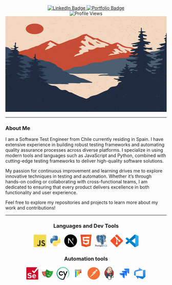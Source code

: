 <div id="header" align="center">
  <div id="badges" align="center">
    <a href="https://www.linkedin.com/in/joseignacioelzo/" target="_blank">
      <img src="https://img.shields.io/badge/LinkedIn-blue?style=for-the-badge&logo=linkedin&logoColor=white" alt="LinkedIn Badge"/>
    </a>
    <a href="https://nacho-elzo.vercel.app/" target="_blank">
      <img src="https://img.shields.io/badge/Portfolio-blue?style=for-the-badge&logo=ghost&logoColor=white" alt="Portfolio Badge"/>
    </a>
  </div>
  <img src="https://komarev.com/ghpvc/?username=NachoElzo&color=blue" alt="Profile Views"/>
</div>

<div align="center">
  <img src="https://raw.githubusercontent.com/NachoElzo/NachoElzo/main/mountains.jpg" width="700" height="300"/>
</div>

---

### About Me

I am a Software Test Engineer from Chile currently residing in Spain. I have extensive experience in building robust testing frameworks and automating quality assurance processes across diverse platforms. I specialize in using modern tools and languages such as JavaScript and Python, combined with cutting-edge testing frameworks to deliver high-quality software solutions.

My passion for continuous improvement and learning drives me to explore innovative techniques in testing and automation. Whether it’s through hands-on coding or collaborating with cross-functional teams, I am dedicated to ensuring that every product delivers excellence in both functionality and user experience.

Feel free to explore my repositories and projects to learn more about my work and contributions!

---

<h3 align="center">Languages and Dev Tools</h3>

<div align="center">
  <img src="https://raw.githubusercontent.com/devicons/devicon/master/icons/javascript/javascript-original.svg" title="JavaScript" alt="JavaScript" width="40" height="40"/>&nbsp;
  <img src="https://raw.githubusercontent.com/devicons/devicon/master/icons/python/python-original.svg" title="Python" alt="Python" width="40" height="40"/>&nbsp;
  <img src="https://raw.githubusercontent.com/devicons/devicon/master/icons/nextjs/nextjs-original.svg" title="NextJS" alt="NextJS" width="40" height="40"/>&nbsp;
  <img src="https://raw.githubusercontent.com/devicons/devicon/master/icons/html5/html5-original.svg" title="HTML5" alt="HTML5" width="40" height="40"/>&nbsp;
  <img src="https://raw.githubusercontent.com/devicons/devicon/master/icons/postgresql/postgresql-original-wordmark.svg" title="PostgreSQL" alt="PostgreSQL" width="40" height="40"/>&nbsp;
  <img src="https://raw.githubusercontent.com/devicons/devicon/master/icons/git/git-original.svg" title="Git" alt="Git" width="40" height="40"/>&nbsp;
  <img src="https://raw.githubusercontent.com/devicons/devicon/master/icons/vscode/vscode-original.svg" title="VS Code" alt="VS Code" width="40" height="40"/>
</div>

<h3 align="center">Automation tools</h3>

<div align="center">
  <img src="https://raw.githubusercontent.com/devicons/devicon/master/icons/selenium/selenium-original.svg" title="Selenium" alt="Selenium" width="40" height="40"/>&nbsp;
  <img src="https://raw.githubusercontent.com/devicons/devicon/master/icons/playwright/playwright-original.svg" title="Playwright" alt="Playwright" width="40" height="40"/>&nbsp;
  <img src="https://raw.githubusercontent.com/devicons/devicon/master/icons/cypressio/cypressio-original.svg" title="CypressIO" alt="CypressIO" width="40" height="40"/>&nbsp;
  <img src="https://raw.githubusercontent.com/devicons/devicon/master/icons/pytest/pytest-original.svg" title="Pytest" alt="Pytest" width="40" height="40"/>&nbsp;
  <img src="https://raw.githubusercontent.com/devicons/devicon/master/icons/postman/postman-original.svg" title="Postman" alt="Postman" width="40" height="40"/>&nbsp;
  <img src="https://raw.githubusercontent.com/devicons/devicon/master/icons/jenkins/jenkins-original.svg" title="Jenkins" alt="Jenkins" width="40" height="40"/>&nbsp;
  <img src="https://raw.githubusercontent.com/devicons/devicon/master/icons/jira/jira-original.svg" title="Jira" alt="Jira" width="40" height="40"/>&nbsp;
  <img src="https://raw.githubusercontent.com/devicons/devicon/master/icons/azuredevops/azuredevops-original.svg" title="Azure DevOps" alt="Azure DevOps" width="40" height="40"/>
</div>
